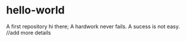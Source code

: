 # hello-world
A first repository
hi there;
 A hardwork never fails.
 A sucess is not easy.
//add more details
